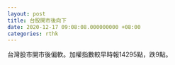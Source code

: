 ```yaml
---
layout: post
title: 台股開市後向下
date: 2020-12-17 09:08:08.000000000 +08:00
categories: rthk
---
```


台灣股市開市後偏軟。加權指數較早時報14295點，跌9點。

